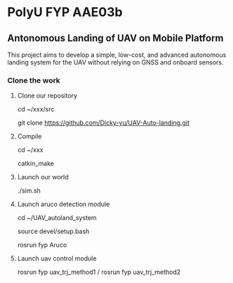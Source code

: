 # PolyU FYP AAE03b

## Antonomous Landing of UAV on Mobile Platform

This project aims to develop a simple, low-cost, and advanced autonomous landing system for the UAV without relying on GNSS and onboard sensors.


### Clone the work
1. Clone our repository

   cd ~/xxx/src

   git clone https://github.com/Dicky-yu/UAV-Auto-landing.git

2. Compile

   cd ~/xxx

   catkin_make

3. Launch our world

   ./sim.sh
   
4. Launch aruco detection module

   cd ~/UAV_autoland_system
   
   source devel/setup.bash
   
   rosrun fyp Aruco
   
5. Launch uav control module
   
   rosrun fyp uav_trj_method1 / rosrun fyp uav_trj_method2
